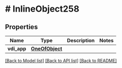 # # InlineObject258

## Properties

Name | Type | Description | Notes
------------ | ------------- | ------------- | -------------
**vdi_app** | [**OneOfObject**](OneOfObject.md) |  |

[[Back to Model list]](../../README.md#models) [[Back to API list]](../../README.md#endpoints) [[Back to README]](../../README.md)
